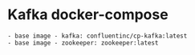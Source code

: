 # Kafka docker-compose
    - base image - kafka: confluentinc/cp-kafka:latest 
    - base image - zookeeper: zookeeper:latest
